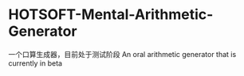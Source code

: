 # HOTSOFT-Mental-Arithmetic-Generator
一个口算生成器，目前处于测试阶段
An oral arithmetic generator that is currently in beta

